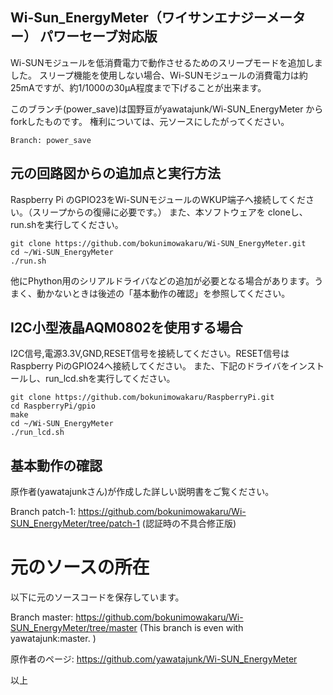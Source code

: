 ## Wi-Sun_EnergyMeter（ワイサンエナジーメーター） パワーセーブ対応版

Wi-SUNモジュールを低消費電力で動作させるためのスリープモードを追加しました。
スリープ機能を使用しない場合、Wi-SUNモジュールの消費電力は約25mAですが、約1/1000の30μA程度まで下げることが出来ます。

このブランチ(power_save)は国野亘がyawatajunk/Wi-SUN_EnergyMeter からforkしたものです。
権利については、元ソースにしたがってください。

	Branch: power_save


## 元の回路図からの追加点と実行方法

Raspberry Pi のGPIO23をWi-SUNモジュールのWKUP端子へ接続してください。（スリープからの復帰に必要です。）
また、本ソフトウェアを cloneし、run.shを実行してください。

	git clone https://github.com/bokunimowakaru/Wi-SUN_EnergyMeter.git
	cd ~/Wi-SUN_EnergyMeter
	./run.sh

他にPhython用のシリアルドライバなどの追加が必要となる場合があります。うまく、動かないときは後述の「基本動作の確認」を参照してください。


## I2C小型液晶AQM0802を使用する場合

I2C信号,電源3.3V,GND,RESET信号を接続してください。RESET信号はRaspberry PiのGPIO24へ接続してください。
また、下記のドライバをインストールし、run_lcd.shを実行してください。

	git clone https://github.com/bokunimowakaru/RaspberryPi.git
	cd RaspberryPi/gpio
	make
	cd ~/Wi-SUN_EnergyMeter
	./run_lcd.sh


## 基本動作の確認

原作者(yawatajunkさん)が作成した詳しい説明書をご覧ください。

Branch patch-1: https://github.com/bokunimowakaru/Wi-SUN_EnergyMeter/tree/patch-1
	(認証時の不具合修正版)


# 元のソースの所在

以下に元のソースコードを保存しています。

Branch master: https://github.com/bokunimowakaru/Wi-SUN_EnergyMeter/tree/master
	(This branch is even with yawatajunk:master. )

原作者のページ: https://github.com/yawatajunk/Wi-SUN_EnergyMeter

以上
